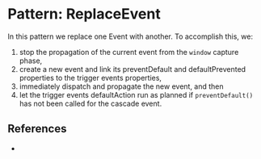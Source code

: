 # Pattern: ReplaceEvent

In this pattern we replace one Event with another. To accomplish this, we:
 1. stop the propagation of the current event from the `window` capture phase, 
 2. create a new event and link its preventDefault and defaultPrevented properties to the trigger events properties,
 3. immediately dispatch and propagate the new event, and then
 4. let the trigger events defaultAction run as planned if `preventDefault()` has not been called for the cascade event.

<code-demo src="demo/... make demo for contextmenu here...   .html"></code-demo>

## References

 * 